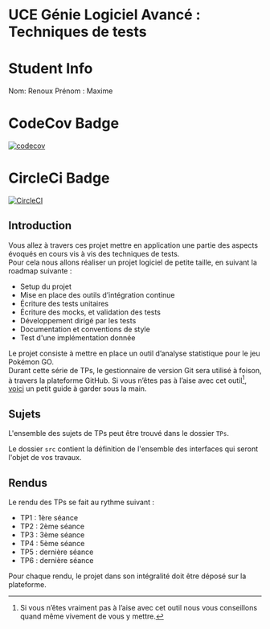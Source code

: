 # UCE Génie Logiciel Avancé : Techniques de tests

# Student Info

Nom: Renoux
Prénom : Maxime

# CodeCov Badge
[![codecov](https://codecov.io/gh/MaximeRenoux/ceri-m1-techniques-de-test/branch/maxime-renoux/graph/badge.svg?token=87BFFZGF7Z)](https://codecov.io/gh/MaximeRenoux/ceri-m1-techniques-de-test)

# CircleCi Badge

[![CircleCI](https://dl.circleci.com/status-badge/img/gh/MaximeRenoux/ceri-m1-techniques-de-test/tree/master.svg?style=svg)](https://dl.circleci.com/status-badge/redirect/gh/MaximeRenoux/ceri-m1-techniques-de-test/tree/master)

## Introduction

Vous allez à travers ces projet mettre en application une partie des aspects évoqués en cours vis à vis des techniques de tests.  
Pour cela nous allons réaliser un projet logiciel de petite taille, en suivant la roadmap suivante : 
- Setup du projet
- Mise en place des outils d’intégration continue
- Écriture des tests unitaires
- Écriture des mocks, et validation des tests
- Développement dirigé par les tests
- Documentation et conventions de style
- Test d'une implémentation donnée

Le projet consiste à mettre en place un outil d’analyse statistique pour le jeu Pokémon GO.  
Durant cette série de TPs, le gestionnaire de version Git sera utilisé à foison, à travers la plateforme GitHub. Si vous n’êtes pas à l’aise avec cet outil[^1], [voici](http://rogerdudler.github.io/git-guide/) un petit guide à garder sous la main.

## Sujets

L'ensemble des sujets de TPs peut être trouvé dans le dossier `TPs`.

Le dossier `src` contient la définition de l'ensemble des interfaces qui seront l'objet de vos travaux.

## Rendus

Le rendu des TPs se fait au rythme suivant :

- TP1 : 1ère séance
- TP2 : 2ème séance
- TP3 : 3ème séance
- TP4 : 5ème séance
- TP5 : dernière séance
- TP6 : dernière séance

Pour chaque rendu, le projet dans son intégralité doit être déposé sur la plateforme.

[^1]: Si vous n’êtes vraiment pas à l’aise avec cet outil nous vous conseillons quand même vivement de vous y mettre.

